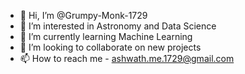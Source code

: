 - 👋 Hi, I’m @Grumpy-Monk-1729
- 👀 I’m interested in Astronomy and Data Science
- 🌱 I’m currently learning Machine Learning
- 💞️ I’m looking to collaborate on new projects
- 📫 How to reach me - ashwath.me.1729@gmail.com

<!---
Grumpy-Monk-1729/Grumpy-Monk-1729 is a ✨ special ✨ repository because its `README.md` (this file) appears on your GitHub profile.
You can click the Preview link to take a look at your changes.
--->
